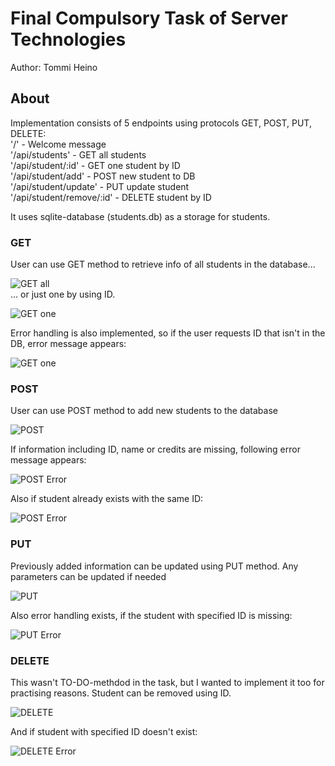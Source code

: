 # Final Compulsory Task of Server Technologies
Author: Tommi Heino

## About
Implementation consists of 5 endpoints using protocols GET, POST, PUT, DELETE:    
'/' - Welcome message    
'/api/students' - GET all students    
'/api/student/:id' -  GET one student by ID   
'/api/student/add' - POST new student to DB  
'/api/student/update' - PUT update student   
'/api/student/remove/:id' - DELETE student by ID    

It uses sqlite-database (students.db) as a storage for students.

### GET
User can use GET method to retrieve info of all students in the database...  

![GET all](./screenshots/getall.jpg)     
... or just one by using ID.       

![GET one](./screenshots/getone.jpg)

Error handling is also implemented, so if the user requests ID that isn't in the DB, error message appears:     
     
![GET one](./screenshots/get_err.jpg)


### POST
User can use POST method to add new students to the database

![POST](./screenshots/post.jpg)

If information including ID, name or credits are missing, following error message appears:

![POST Error](./screenshots/post_err.jpg)

Also if student already exists with the same ID:

![POST Error](./screenshots/post_err2.jpg)

### PUT
Previously added information can be updated using PUT method. Any parameters can be updated if needed

![PUT](./screenshots/put.jpg)

Also error handling exists, if the student with specified ID is missing:

![PUT Error](./screenshots/put_err.jpg)

### DELETE
This wasn't TO-DO-methdod in the task, but I wanted to implement it too for practising reasons. Student can be removed using ID.

![DELETE](./screenshots/del.jpg)

And if student with specified ID doesn't exist:

![DELETE Error](./screenshots/del_err.jpg)












